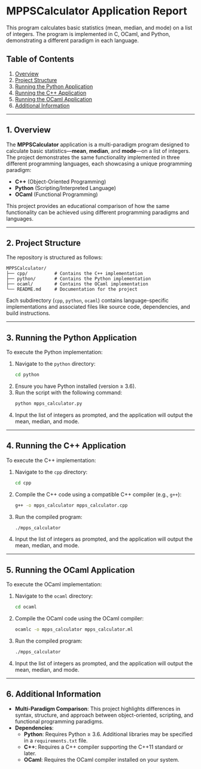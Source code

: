 # MPPSCalculator Application Report
This program calculates basic statistics (mean, median, and mode) on a list of integers. The program is implemented in C, OCaml, and Python, demonstrating a different paradigm in each language.

## Table of Contents
1. [Overview](#1-overview)
2. [Project Structure](#2-project-structure)
3. [Running the Python Application](#3-running-the-python-application)
4. [Running the C++ Application](#4-running-the-c-application)
5. [Running the OCaml Application](#5-running-the-ocaml-application)
6. [Additional Information](#6-additional-information)

---

## 1. Overview
The **MPPSCalculator** application is a multi-paradigm program designed to calculate basic statistics—**mean**, **median**, and **mode**—on a list of integers. The project demonstrates the same functionality implemented in three different programming languages, each showcasing a unique programming paradigm:
- **C++** (Object-Oriented Programming)
- **Python** (Scripting/Interpreted Language)
- **OCaml** (Functional Programming)

This project provides an educational comparison of how the same functionality can be achieved using different programming paradigms and languages.

---

## 2. Project Structure
The repository is structured as follows:
```
MPPSCalculator/
├── cpp/          # Contains the C++ implementation
├── python/       # Contains the Python implementation
├── ocaml/        # Contains the OCaml implementation
└── README.md     # Documentation for the project
```

Each subdirectory (`cpp`, `python`, `ocaml`) contains language-specific implementations and associated files like source code, dependencies, and build instructions.

---

## 3. Running the Python Application
To execute the Python implementation:
1. Navigate to the `python` directory:
   ```bash
   cd python
   ```
2. Ensure you have Python installed (version ≥ 3.6).
3. Run the script with the following command:
   ```bash
   python mpps_calculator.py
   ```
4. Input the list of integers as prompted, and the application will output the mean, median, and mode.

---

## 4. Running the C++ Application
To execute the C++ implementation:
1. Navigate to the `cpp` directory:
   ```bash
   cd cpp
   ```
2. Compile the C++ code using a compatible C++ compiler (e.g., `g++`):
   ```bash
   g++ -o mpps_calculator mpps_calculator.cpp
   ```
3. Run the compiled program:
   ```bash
   ./mpps_calculator
   ```
4. Input the list of integers as prompted, and the application will output the mean, median, and mode.

---

## 5. Running the OCaml Application
To execute the OCaml implementation:
1. Navigate to the `ocaml` directory:
   ```bash
   cd ocaml
   ```
2. Compile the OCaml code using the OCaml compiler:
   ```bash
   ocamlc -o mpps_calculator mpps_calculator.ml
   ```
3. Run the compiled program:
   ```bash
   ./mpps_calculator
   ```
4. Input the list of integers as prompted, and the application will output the mean, median, and mode.

---

## 6. Additional Information
- **Multi-Paradigm Comparison**: This project highlights differences in syntax, structure, and approach between object-oriented, scripting, and functional programming paradigms.
- **Dependencies**:
  - **Python**: Requires Python ≥ 3.6. Additional libraries may be specified in a `requirements.txt` file.
  - **C++**: Requires a C++ compiler supporting the C++11 standard or later.
  - **OCaml**: Requires the OCaml compiler installed on your system.


